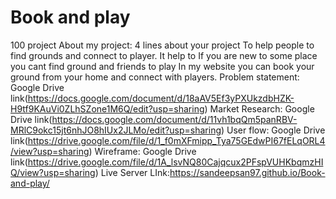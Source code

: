 # Book and play
 100 project
About my project: 4 lines about your project
To help people to find grounds and connect to player.
 It help to If you are new to some place you cant find ground and friends to play 
 In my website you can book your ground from your home and connect with players.
Problem statement: Google Drive link(https://docs.google.com/document/d/18aAV5Ef3yPXUkzdbHZK-H9tf9KAuVi0ZLhSZone1M6Q/edit?usp=sharing)
Market Research: Google Drive link(https://docs.google.com/document/d/11vh1bqQm5panRBV-MRlC9okc15jt6nhJO8hIUx2JLMo/edit?usp=sharing)
User flow: Google Drive link(https://drive.google.com/file/d/1_f0mXFmipp_Tya75GEdwPI67fELqORL4/view?usp=sharing)
Wireframe: Google Drive link(https://drive.google.com/file/d/1A_lsvNQ80Cajqcux2PFspVUHKbqmzHIQ/view?usp=sharing)
Live Server LInk:https://sandeepsan97.github.io/Book-and-play/
